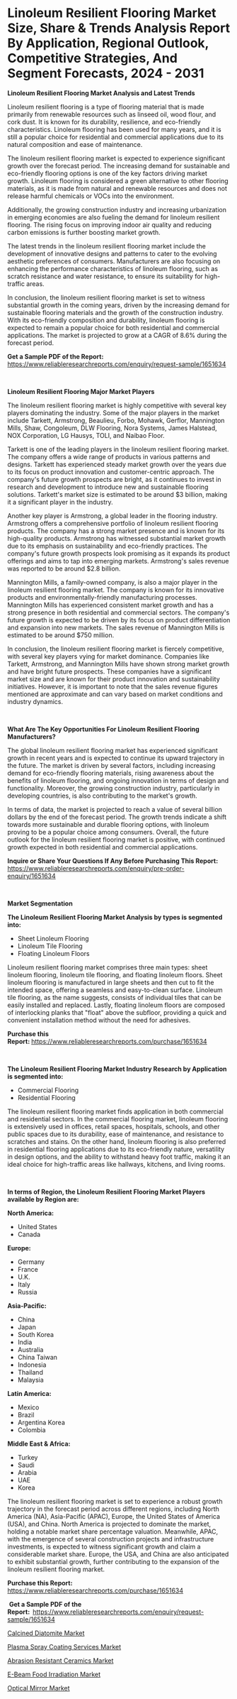 <p><h1>Linoleum Resilient Flooring Market Size, Share & Trends Analysis Report By Application, Regional Outlook, Competitive Strategies, And Segment Forecasts, 2024 - 2031</h1></p><p><strong>Linoleum Resilient Flooring Market Analysis and Latest Trends</strong></p>
<p><p>Linoleum resilient flooring is a type of flooring material that is made primarily from renewable resources such as linseed oil, wood flour, and cork dust. It is known for its durability, resilience, and eco-friendly characteristics. Linoleum flooring has been used for many years, and it is still a popular choice for residential and commercial applications due to its natural composition and ease of maintenance.</p><p>The linoleum resilient flooring market is expected to experience significant growth over the forecast period. The increasing demand for sustainable and eco-friendly flooring options is one of the key factors driving market growth. Linoleum flooring is considered a green alternative to other flooring materials, as it is made from natural and renewable resources and does not release harmful chemicals or VOCs into the environment.</p><p>Additionally, the growing construction industry and increasing urbanization in emerging economies are also fueling the demand for linoleum resilient flooring. The rising focus on improving indoor air quality and reducing carbon emissions is further boosting market growth.</p><p>The latest trends in the linoleum resilient flooring market include the development of innovative designs and patterns to cater to the evolving aesthetic preferences of consumers. Manufacturers are also focusing on enhancing the performance characteristics of linoleum flooring, such as scratch resistance and water resistance, to ensure its suitability for high-traffic areas.</p><p>In conclusion, the linoleum resilient flooring market is set to witness substantial growth in the coming years, driven by the increasing demand for sustainable flooring materials and the growth of the construction industry. With its eco-friendly composition and durability, linoleum flooring is expected to remain a popular choice for both residential and commercial applications. The market is projected to grow at a CAGR of 8.6% during the forecast period.</p></p>
<p><strong>Get a Sample PDF of the Report:&nbsp;</strong> <a href="https://www.reliableresearchreports.com/enquiry/request-sample/1651634">https://www.reliableresearchreports.com/enquiry/request-sample/1651634</a></p>
<p>&nbsp;</p>
<p><strong>Linoleum Resilient Flooring Major Market Players</strong></p>
<p><p>The linoleum resilient flooring market is highly competitive with several key players dominating the industry. Some of the major players in the market include Tarkett, Armstrong, Beaulieu, Forbo, Mohawk, Gerflor, Mannington Mills, Shaw, Congoleum, DLW Flooring, Nora Systems, James Halstead, NOX Corporation, LG Hausys, TOLI, and Naibao Floor. </p><p>Tarkett is one of the leading players in the linoleum resilient flooring market. The company offers a wide range of products in various patterns and designs. Tarkett has experienced steady market growth over the years due to its focus on product innovation and customer-centric approach. The company's future growth prospects are bright, as it continues to invest in research and development to introduce new and sustainable flooring solutions. Tarkett's market size is estimated to be around $3 billion, making it a significant player in the industry.</p><p>Another key player is Armstrong, a global leader in the flooring industry. Armstrong offers a comprehensive portfolio of linoleum resilient flooring products. The company has a strong market presence and is known for its high-quality products. Armstrong has witnessed substantial market growth due to its emphasis on sustainability and eco-friendly practices. The company's future growth prospects look promising as it expands its product offerings and aims to tap into emerging markets. Armstrong's sales revenue was reported to be around $2.8 billion.</p><p>Mannington Mills, a family-owned company, is also a major player in the linoleum resilient flooring market. The company is known for its innovative products and environmentally-friendly manufacturing processes. Mannington Mills has experienced consistent market growth and has a strong presence in both residential and commercial sectors. The company's future growth is expected to be driven by its focus on product differentiation and expansion into new markets. The sales revenue of Mannington Mills is estimated to be around $750 million.</p><p>In conclusion, the linoleum resilient flooring market is fiercely competitive, with several key players vying for market dominance. Companies like Tarkett, Armstrong, and Mannington Mills have shown strong market growth and have bright future prospects. These companies have a significant market size and are known for their product innovation and sustainability initiatives. However, it is important to note that the sales revenue figures mentioned are approximate and can vary based on market conditions and industry dynamics.</p></p>
<p>&nbsp;</p>
<p><strong>What Are The Key Opportunities For Linoleum Resilient Flooring Manufacturers?</strong></p>
<p><p>The global linoleum resilient flooring market has experienced significant growth in recent years and is expected to continue its upward trajectory in the future. The market is driven by several factors, including increasing demand for eco-friendly flooring materials, rising awareness about the benefits of linoleum flooring, and ongoing innovation in terms of design and functionality. Moreover, the growing construction industry, particularly in developing countries, is also contributing to the market's growth. </p><p>In terms of data, the market is projected to reach a value of several billion dollars by the end of the forecast period. The growth trends indicate a shift towards more sustainable and durable flooring options, with linoleum proving to be a popular choice among consumers. Overall, the future outlook for the linoleum resilient flooring market is positive, with continued growth expected in both residential and commercial applications.</p></p>
<p><strong>Inquire or Share Your Questions If Any Before Purchasing This Report:</strong> <a href="https://www.reliableresearchreports.com/enquiry/pre-order-enquiry/1651634">https://www.reliableresearchreports.com/enquiry/pre-order-enquiry/1651634</a></p>
<p>&nbsp;</p>
<p><strong>Market Segmentation</strong></p>
<p><strong>The Linoleum Resilient Flooring Market Analysis by types is segmented into:</strong></p>
<p><ul><li>Sheet Linoleum Flooring</li><li>Linoleum Tile Flooring</li><li>Floating Linoleum Floors</li></ul></p>
<p><p>Linoleum resilient flooring market comprises three main types: sheet linoleum flooring, linoleum tile flooring, and floating linoleum floors. Sheet linoleum flooring is manufactured in large sheets and then cut to fit the intended space, offering a seamless and easy-to-clean surface. Linoleum tile flooring, as the name suggests, consists of individual tiles that can be easily installed and replaced. Lastly, floating linoleum floors are composed of interlocking planks that "float" above the subfloor, providing a quick and convenient installation method without the need for adhesives.</p></p>
<p><strong>Purchase this Report:&nbsp;</strong><a href="https://www.reliableresearchreports.com/purchase/1651634">https://www.reliableresearchreports.com/purchase/1651634</a></p>
<p>&nbsp;</p>
<p><strong>The Linoleum Resilient Flooring Market Industry Research by Application is segmented into:</strong></p>
<p><ul><li>Commercial Flooring</li><li>Residential Flooring</li></ul></p>
<p><p>The linoleum resilient flooring market finds application in both commercial and residential sectors. In the commercial flooring market, linoleum flooring is extensively used in offices, retail spaces, hospitals, schools, and other public spaces due to its durability, ease of maintenance, and resistance to scratches and stains. On the other hand, linoleum flooring is also preferred in residential flooring applications due to its eco-friendly nature, versatility in design options, and the ability to withstand heavy foot traffic, making it an ideal choice for high-traffic areas like hallways, kitchens, and living rooms.</p></p>
<p>&nbsp;</p>
<p><strong>In terms of Region, the Linoleum Resilient Flooring Market Players available by Region are:</strong></p>
<p>
    <p> <strong> North America: </strong>
        <ul>
            <li>United States</li>
            <li>Canada</li>
        </ul>
        </p> 
    <p> <strong> Europe: </strong>
        <ul>
            <li>Germany</li>
            <li>France</li>
            <li>U.K.</li>
            <li>Italy</li>
            <li>Russia</li>
        </ul>
        </p> 
    <p> <strong> Asia-Pacific: </strong>
        <ul>
            <li>China</li>
            <li>Japan</li>
            <li>South Korea</li>
            <li>India</li>
            <li>Australia</li>
            <li>China Taiwan</li>
            <li>Indonesia</li>
            <li>Thailand</li>
            <li>Malaysia</li>
        </ul>
        </p> 
    <p> <strong> Latin America: </strong>
        <ul>
            <li>Mexico</li>
            <li>Brazil</li>
            <li>Argentina Korea</li>
            <li>Colombia</li>
        </ul>
        </p> 
    <p> <strong> Middle East & Africa: </strong>
        <ul>
            <li>Turkey</li>
            <li>Saudi</li>
            <li>Arabia</li>
            <li>UAE</li>
            <li>Korea</li>
        </ul>
    </p>
    </p>
<p><p>The linoleum resilient flooring market is set to experience a robust growth trajectory in the forecast period across different regions, including North America (NA), Asia-Pacific (APAC), Europe, the United States of America (USA), and China. North America is projected to dominate the market, holding a notable market share percentage valuation. Meanwhile, APAC, with the emergence of several construction projects and infrastructure investments, is expected to witness significant growth and claim a considerable market share. Europe, the USA, and China are also anticipated to exhibit substantial growth, further contributing to the expansion of the linoleum resilient flooring market.</p></p>
<p><strong>Purchase this Report: </strong><a href="https://www.reliableresearchreports.com/purchase/1651634">https://www.reliableresearchreports.com/purchase/1651634</a></p>
<p>&nbsp;<strong>Get a Sample PDF of the Report:&nbsp;&nbsp;</strong><a href="https://www.reliableresearchreports.com/enquiry/request-sample/1651634">https://www.reliableresearchreports.com/enquiry/request-sample/1651634</a></p>
<p><strong></strong></p>
<p><p><a href="https://medium.com/p/0d28136b69d5/edit">Calcined Diatomite Market</a></p><p><a href="https://github.com/pizolina/Market-Research-Report-List-3/blob/main/plasma-spray-coating-services-market.md">Plasma Spray Coating Services Market</a></p><p><a href="https://medium.com/p/a796650c580f/edit">Abrasion Resistant Ceramics Market</a></p><p><a href="https://github.com/sofayahoo2023/Market-Research-Report-List-3/blob/main/e-beam-food-irradiation-market.md">E-Beam Food Irradiation Market</a></p><p><a href="https://medium.com/p/1de9d8a7ca38/edit">Optical Mirror Market</a></p></p>